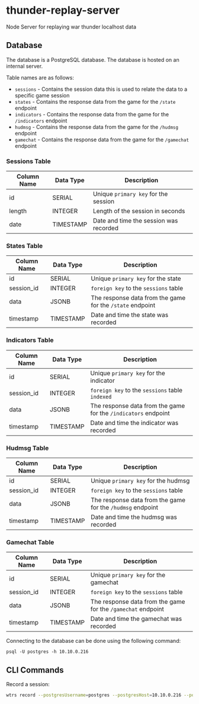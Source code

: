 # thunder-replay-server

Node Server for replaying war thunder localhost data

## Database

The database is a PostgreSQL database. The database is hosted on an internal server.

Table names are as follows:

- `sessions` - Contains the session data this is used to relate the data to a specific game session
- `states` - Contains the response data from the game for the `/state` endpoint
- `indicators` - Contains the response data from the game for the `/indicators` endpoint
- `hudmsg` - Contains the response data from the game for the `/hudmsg` endpoint
- `gamechat` - Contains the response data from the game for the `/gamechat` endpoint

### Sessions Table

| Column Name | Data Type | Description                            |
| ----------- | --------- | -------------------------------------- |
| id          | SERIAL    | Unique `primary key` for the session   |
| length      | INTEGER   | Length of the session in seconds       |
| date        | TIMESTAMP | Date and time the session was recorded |

### States Table

| Column Name | Data Type | Description                                               |
| ----------- | --------- | --------------------------------------------------------- |
| id          | SERIAL    | Unique `primary key` for the state                        |
| session_id  | INTEGER   | `foreign key` to the `sessions` table                     |
| data        | JSONB     | The response data from the game for the `/state` endpoint |
| timestamp   | TIMESTAMP | Date and time the state was recorded                      |

### Indicators Table

| Column Name | Data Type | Description                                                    |
| ----------- | --------- | -------------------------------------------------------------- |
| id          | SERIAL    | Unique `primary key` for the indicator                         |
| session_id  | INTEGER   | `foreign key` to the `sessions` table `indexed`                |
| data        | JSONB     | The response data from the game for the `/indicators` endpoint |
| timestamp   | TIMESTAMP | Date and time the indicator was recorded                       |

### Hudmsg Table

| Column Name | Data Type | Description                                                |
| ----------- | --------- | ---------------------------------------------------------- |
| id          | SERIAL    | Unique `primary key` for the hudmsg                        |
| session_id  | INTEGER   | `foreign key` to the `sessions` table                      |
| data        | JSONB     | The response data from the game for the `/hudmsg` endpoint |
| timestamp   | TIMESTAMP | Date and time the hudmsg was recorded                      |

### Gamechat Table

| Column Name | Data Type | Description                                                  |
| ----------- | --------- | ------------------------------------------------------------ |
| id          | SERIAL    | Unique `primary key` for the gamechat                        |
| session_id  | INTEGER   | `foreign key` to the `sessions` table                        |
| data        | JSONB     | The response data from the game for the `/gamechat` endpoint |
| timestamp   | TIMESTAMP | Date and time the gamechat was recorded                      |

Connecting to the database can be done using the following command:

```
psql -U postgres -h 10.10.0.216
```

## CLI Commands

Record a session:

```bash
wtrs record --postgresUsername=postgres --postgresHost=10.10.0.216 --postgresPort=5432 --postgresPassword=`cat .secrets/postgres-user` --port 9222
```
